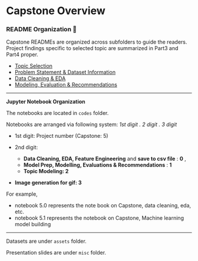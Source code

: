 # Capstone Overview

### R​E​A​D​ME Organization :book:

Capstone READMEs are organized across subfolders to guide the readers. Project findings specific to selected topic are summarized in Part3 and Part4 proper.

- [Topic Selection](https://github.com/AngShengJun/dsicapstone/tree/master/p01_topic_selection) 
- [Problem Statement & Dataset Information](https://github.com/AngShengJun/dsicapstone/tree/master/p02_probstat_data)
- [Data Cleaning & EDA](https://github.com/AngShengJun/dsicapstone/tree/master/p03_dataclean_eda)
- [Modeling, Evaluation & Recommendations](https://github.com/AngShengJun/dsicapstone/tree/master/p04_modeling_eval_recommend)

---

**Jupyter Notebook Organization**

The notebooks are located in `codes` folder. 

Notebooks are arranged via following system: *1st digit . 2 digit . 3 digit*

- 1st digit: Project number (Capstone: 5)

- 2nd digit: 

  - **Data Cleaning, EDA, Feature Engineering** and **save to csv file** : **0** , 
  - **Model Prep, Modelling, Evaluations & Recommendations** : **1**
  - **Topic Modeling: 2**
- **Image generation for gif: 3**
  

  

For example,

  - notebook 5.0 represents the note book on Capstone, data cleaning, eda, etc.
  - notebook 5.1 represents the notebook on Capstone, Machine learning model building

------

Datasets are under `assets` folder.

Presentation slides are under `misc` folder.